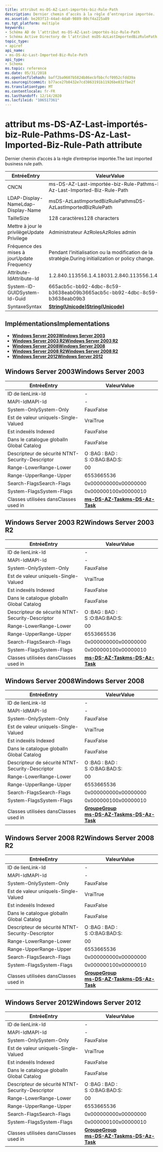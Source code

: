 ```yaml
---
title: attribut ms-DS-AZ-Last-importés-biz-Rule-Path
description: Dernier chemin d’accès à la règle d’entreprise importée.
ms.assetid: be203f13-44ad-4da0-9889-80cf4a225a89
ms.tgt_platform: multiple
keywords:
- Schéma AD de l’attribut ms-DS-AZ-Last-importés-biz-Rule-Path
- Schéma Active Directory de l’attribut msDS-AzLastImportedBizRulePath
topic_type:
- apiref
api_name:
- ms-DS-Az-Last-Imported-Biz-Rule-Path
api_type:
- Schema
ms.topic: reference
ms.date: 05/31/2018
ms.openlocfilehash: baff2ba9607b5824b86ecbfbbcfcf0952cfdd39a
ms.sourcegitcommit: b77ace27b0432e7cd3863191b11926be032fbe2f
ms.translationtype: MT
ms.contentlocale: fr-FR
ms.lasthandoff: 12/14/2020
ms.locfileid: "106517361"
---
```

# <a name="ms-ds-az-last-imported-biz-rule-path-attribute"></a><span data-ttu-id="ef8d2-105">attribut ms-DS-AZ-Last-importés-biz-Rule-Path</span><span class="sxs-lookup"><span data-stu-id="ef8d2-105">ms-DS-Az-Last-Imported-Biz-Rule-Path attribute</span></span>

<span data-ttu-id="ef8d2-106">Dernier chemin d’accès à la règle d’entreprise importée.</span><span class="sxs-lookup"><span data-stu-id="ef8d2-106">The last imported business rule path.</span></span>



| <span data-ttu-id="ef8d2-107">Entrée</span><span class="sxs-lookup"><span data-stu-id="ef8d2-107">Entry</span></span> | <span data-ttu-id="ef8d2-108">Valeur</span><span class="sxs-lookup"><span data-stu-id="ef8d2-108">Value</span></span> |
|-------------------|---------------------------------------------|
| <span data-ttu-id="ef8d2-109">CN</span><span class="sxs-lookup"><span data-stu-id="ef8d2-109">CN</span></span>                | <span data-ttu-id="ef8d2-110">ms-DS-AZ-Last-importée-biz-Rule-Path</span><span class="sxs-lookup"><span data-stu-id="ef8d2-110">ms-DS-Az-Last-Imported-Biz-Rule-Path</span></span>        |
| <span data-ttu-id="ef8d2-111">LDAP-Display-Name</span><span class="sxs-lookup"><span data-stu-id="ef8d2-111">Ldap-Display-Name</span></span> | <span data-ttu-id="ef8d2-112">msDS-AzLastImportedBizRulePath</span><span class="sxs-lookup"><span data-stu-id="ef8d2-112">msDS-AzLastImportedBizRulePath</span></span>              |
| <span data-ttu-id="ef8d2-113">Taille</span><span class="sxs-lookup"><span data-stu-id="ef8d2-113">Size</span></span>              | <span data-ttu-id="ef8d2-114">128 caractères</span><span class="sxs-lookup"><span data-stu-id="ef8d2-114">128 characters</span></span>                              |
| <span data-ttu-id="ef8d2-115">Mettre à jour le privilège</span><span class="sxs-lookup"><span data-stu-id="ef8d2-115">Update Privilege</span></span>  | <span data-ttu-id="ef8d2-116">Administrateur AzRoles</span><span class="sxs-lookup"><span data-stu-id="ef8d2-116">AzRoles admin</span></span>                               |
| <span data-ttu-id="ef8d2-117">Fréquence des mises à jour</span><span class="sxs-lookup"><span data-stu-id="ef8d2-117">Update Frequency</span></span>  | <span data-ttu-id="ef8d2-118">Pendant l’initialisation ou la modification de la stratégie.</span><span class="sxs-lookup"><span data-stu-id="ef8d2-118">During initialization or policy change.</span></span>     |
| <span data-ttu-id="ef8d2-119">Attribute-Id</span><span class="sxs-lookup"><span data-stu-id="ef8d2-119">Attribute-Id</span></span>      | <span data-ttu-id="ef8d2-120">1.2.840.113556.1.4.1803</span><span class="sxs-lookup"><span data-stu-id="ef8d2-120">1.2.840.113556.1.4.1803</span></span>                     |
| <span data-ttu-id="ef8d2-121">System-ID-GUID</span><span class="sxs-lookup"><span data-stu-id="ef8d2-121">System-Id-Guid</span></span>    | <span data-ttu-id="ef8d2-122">665acb5c-bb92-4dbc-8c59-b3638eab09b3</span><span class="sxs-lookup"><span data-stu-id="ef8d2-122">665acb5c-bb92-4dbc-8c59-b3638eab09b3</span></span>        |
| <span data-ttu-id="ef8d2-123">Syntaxe</span><span class="sxs-lookup"><span data-stu-id="ef8d2-123">Syntax</span></span>            | [<span data-ttu-id="ef8d2-124">**String(Unicode)**</span><span class="sxs-lookup"><span data-stu-id="ef8d2-124">**String(Unicode)**</span></span>](s-string-unicode.md) |



## <a name="implementations"></a><span data-ttu-id="ef8d2-125">Implémentations</span><span class="sxs-lookup"><span data-stu-id="ef8d2-125">Implementations</span></span>

-   [<span data-ttu-id="ef8d2-126">**Windows Server 2003**</span><span class="sxs-lookup"><span data-stu-id="ef8d2-126">**Windows Server 2003**</span></span>](#windows-server-2003)
-   [<span data-ttu-id="ef8d2-127">**Windows Server 2003 R2**</span><span class="sxs-lookup"><span data-stu-id="ef8d2-127">**Windows Server 2003 R2**</span></span>](#windows-server-2003-r2)
-   [<span data-ttu-id="ef8d2-128">**Windows Server 2008**</span><span class="sxs-lookup"><span data-stu-id="ef8d2-128">**Windows Server 2008**</span></span>](#windows-server-2008)
-   [<span data-ttu-id="ef8d2-129">**Windows Server 2008 R2**</span><span class="sxs-lookup"><span data-stu-id="ef8d2-129">**Windows Server 2008 R2**</span></span>](#windows-server-2008-r2)
-   [<span data-ttu-id="ef8d2-130">**Windows Server 2012**</span><span class="sxs-lookup"><span data-stu-id="ef8d2-130">**Windows Server 2012**</span></span>](#windows-server-2012)

## <a name="windows-server-2003"></a><span data-ttu-id="ef8d2-131">Windows Server 2003</span><span class="sxs-lookup"><span data-stu-id="ef8d2-131">Windows Server 2003</span></span>



| <span data-ttu-id="ef8d2-132">Entrée</span><span class="sxs-lookup"><span data-stu-id="ef8d2-132">Entry</span></span> | <span data-ttu-id="ef8d2-133">Valeur</span><span class="sxs-lookup"><span data-stu-id="ef8d2-133">Value</span></span> |
|------------------------|---------------------------------------------------|
| <span data-ttu-id="ef8d2-134">ID de lien</span><span class="sxs-lookup"><span data-stu-id="ef8d2-134">Link-Id</span></span>                | \-                                                |
| <span data-ttu-id="ef8d2-135">MAPI-Id</span><span class="sxs-lookup"><span data-stu-id="ef8d2-135">MAPI-Id</span></span>                | \-                                                |
| <span data-ttu-id="ef8d2-136">System-Only</span><span class="sxs-lookup"><span data-stu-id="ef8d2-136">System-Only</span></span>            | <span data-ttu-id="ef8d2-137">Faux</span><span class="sxs-lookup"><span data-stu-id="ef8d2-137">False</span></span>                                             |
| <span data-ttu-id="ef8d2-138">Est de valeur unique</span><span class="sxs-lookup"><span data-stu-id="ef8d2-138">Is-Single-Valued</span></span>       | <span data-ttu-id="ef8d2-139">Vrai</span><span class="sxs-lookup"><span data-stu-id="ef8d2-139">True</span></span>                                              |
| <span data-ttu-id="ef8d2-140">Est indexé</span><span class="sxs-lookup"><span data-stu-id="ef8d2-140">Is Indexed</span></span>             | <span data-ttu-id="ef8d2-141">Faux</span><span class="sxs-lookup"><span data-stu-id="ef8d2-141">False</span></span>                                             |
| <span data-ttu-id="ef8d2-142">Dans le catalogue global</span><span class="sxs-lookup"><span data-stu-id="ef8d2-142">In Global Catalog</span></span>      | <span data-ttu-id="ef8d2-143">Faux</span><span class="sxs-lookup"><span data-stu-id="ef8d2-143">False</span></span>                                             |
| <span data-ttu-id="ef8d2-144">Descripteur de sécurité NT</span><span class="sxs-lookup"><span data-stu-id="ef8d2-144">NT-Security-Descriptor</span></span> | <span data-ttu-id="ef8d2-145">O :BAG : BAD : S :</span><span class="sxs-lookup"><span data-stu-id="ef8d2-145">O:BAG:BAD:S:</span></span>                                      |
| <span data-ttu-id="ef8d2-146">Range-Lower</span><span class="sxs-lookup"><span data-stu-id="ef8d2-146">Range-Lower</span></span>            | <span data-ttu-id="ef8d2-147">0</span><span class="sxs-lookup"><span data-stu-id="ef8d2-147">0</span></span>                                                 |
| <span data-ttu-id="ef8d2-148">Range-Upper</span><span class="sxs-lookup"><span data-stu-id="ef8d2-148">Range-Upper</span></span>            | <span data-ttu-id="ef8d2-149">65536</span><span class="sxs-lookup"><span data-stu-id="ef8d2-149">65536</span></span>                                             |
| <span data-ttu-id="ef8d2-150">Search-Flags</span><span class="sxs-lookup"><span data-stu-id="ef8d2-150">Search-Flags</span></span>           | <span data-ttu-id="ef8d2-151">0x00000000</span><span class="sxs-lookup"><span data-stu-id="ef8d2-151">0x00000000</span></span>                                        |
| <span data-ttu-id="ef8d2-152">System-Flags</span><span class="sxs-lookup"><span data-stu-id="ef8d2-152">System-Flags</span></span>           | <span data-ttu-id="ef8d2-153">0x00000010</span><span class="sxs-lookup"><span data-stu-id="ef8d2-153">0x00000010</span></span>                                        |
| <span data-ttu-id="ef8d2-154">Classes utilisées dans</span><span class="sxs-lookup"><span data-stu-id="ef8d2-154">Classes used in</span></span>        | [<span data-ttu-id="ef8d2-155">**ms-DS-AZ-Task**</span><span class="sxs-lookup"><span data-stu-id="ef8d2-155">**ms-DS-Az-Task**</span></span>](c-msds-aztask.md)<br/> |



## <a name="windows-server-2003-r2"></a><span data-ttu-id="ef8d2-156">Windows Server 2003 R2</span><span class="sxs-lookup"><span data-stu-id="ef8d2-156">Windows Server 2003 R2</span></span>



| <span data-ttu-id="ef8d2-157">Entrée</span><span class="sxs-lookup"><span data-stu-id="ef8d2-157">Entry</span></span> | <span data-ttu-id="ef8d2-158">Valeur</span><span class="sxs-lookup"><span data-stu-id="ef8d2-158">Value</span></span> |
|------------------------|---------------------------------------------------|
| <span data-ttu-id="ef8d2-159">ID de lien</span><span class="sxs-lookup"><span data-stu-id="ef8d2-159">Link-Id</span></span>                | \-                                                |
| <span data-ttu-id="ef8d2-160">MAPI-Id</span><span class="sxs-lookup"><span data-stu-id="ef8d2-160">MAPI-Id</span></span>                | \-                                                |
| <span data-ttu-id="ef8d2-161">System-Only</span><span class="sxs-lookup"><span data-stu-id="ef8d2-161">System-Only</span></span>            | <span data-ttu-id="ef8d2-162">Faux</span><span class="sxs-lookup"><span data-stu-id="ef8d2-162">False</span></span>                                             |
| <span data-ttu-id="ef8d2-163">Est de valeur unique</span><span class="sxs-lookup"><span data-stu-id="ef8d2-163">Is-Single-Valued</span></span>       | <span data-ttu-id="ef8d2-164">Vrai</span><span class="sxs-lookup"><span data-stu-id="ef8d2-164">True</span></span>                                              |
| <span data-ttu-id="ef8d2-165">Est indexé</span><span class="sxs-lookup"><span data-stu-id="ef8d2-165">Is Indexed</span></span>             | <span data-ttu-id="ef8d2-166">Faux</span><span class="sxs-lookup"><span data-stu-id="ef8d2-166">False</span></span>                                             |
| <span data-ttu-id="ef8d2-167">Dans le catalogue global</span><span class="sxs-lookup"><span data-stu-id="ef8d2-167">In Global Catalog</span></span>      | <span data-ttu-id="ef8d2-168">Faux</span><span class="sxs-lookup"><span data-stu-id="ef8d2-168">False</span></span>                                             |
| <span data-ttu-id="ef8d2-169">Descripteur de sécurité NT</span><span class="sxs-lookup"><span data-stu-id="ef8d2-169">NT-Security-Descriptor</span></span> | <span data-ttu-id="ef8d2-170">O :BAG : BAD : S :</span><span class="sxs-lookup"><span data-stu-id="ef8d2-170">O:BAG:BAD:S:</span></span>                                      |
| <span data-ttu-id="ef8d2-171">Range-Lower</span><span class="sxs-lookup"><span data-stu-id="ef8d2-171">Range-Lower</span></span>            | <span data-ttu-id="ef8d2-172">0</span><span class="sxs-lookup"><span data-stu-id="ef8d2-172">0</span></span>                                                 |
| <span data-ttu-id="ef8d2-173">Range-Upper</span><span class="sxs-lookup"><span data-stu-id="ef8d2-173">Range-Upper</span></span>            | <span data-ttu-id="ef8d2-174">65536</span><span class="sxs-lookup"><span data-stu-id="ef8d2-174">65536</span></span>                                             |
| <span data-ttu-id="ef8d2-175">Search-Flags</span><span class="sxs-lookup"><span data-stu-id="ef8d2-175">Search-Flags</span></span>           | <span data-ttu-id="ef8d2-176">0x00000000</span><span class="sxs-lookup"><span data-stu-id="ef8d2-176">0x00000000</span></span>                                        |
| <span data-ttu-id="ef8d2-177">System-Flags</span><span class="sxs-lookup"><span data-stu-id="ef8d2-177">System-Flags</span></span>           | <span data-ttu-id="ef8d2-178">0x00000010</span><span class="sxs-lookup"><span data-stu-id="ef8d2-178">0x00000010</span></span>                                        |
| <span data-ttu-id="ef8d2-179">Classes utilisées dans</span><span class="sxs-lookup"><span data-stu-id="ef8d2-179">Classes used in</span></span>        | [<span data-ttu-id="ef8d2-180">**ms-DS-AZ-Task**</span><span class="sxs-lookup"><span data-stu-id="ef8d2-180">**ms-DS-Az-Task**</span></span>](c-msds-aztask.md)<br/> |



## <a name="windows-server-2008"></a><span data-ttu-id="ef8d2-181">Windows Server 2008</span><span class="sxs-lookup"><span data-stu-id="ef8d2-181">Windows Server 2008</span></span>



| <span data-ttu-id="ef8d2-182">Entrée</span><span class="sxs-lookup"><span data-stu-id="ef8d2-182">Entry</span></span> | <span data-ttu-id="ef8d2-183">Valeur</span><span class="sxs-lookup"><span data-stu-id="ef8d2-183">Value</span></span> |
|------------------------|---------------------------------------------------------------------------------------|
| <span data-ttu-id="ef8d2-184">ID de lien</span><span class="sxs-lookup"><span data-stu-id="ef8d2-184">Link-Id</span></span>                | \-                                                                                    |
| <span data-ttu-id="ef8d2-185">MAPI-Id</span><span class="sxs-lookup"><span data-stu-id="ef8d2-185">MAPI-Id</span></span>                | \-                                                                                    |
| <span data-ttu-id="ef8d2-186">System-Only</span><span class="sxs-lookup"><span data-stu-id="ef8d2-186">System-Only</span></span>            | <span data-ttu-id="ef8d2-187">Faux</span><span class="sxs-lookup"><span data-stu-id="ef8d2-187">False</span></span>                                                                                 |
| <span data-ttu-id="ef8d2-188">Est de valeur unique</span><span class="sxs-lookup"><span data-stu-id="ef8d2-188">Is-Single-Valued</span></span>       | <span data-ttu-id="ef8d2-189">Vrai</span><span class="sxs-lookup"><span data-stu-id="ef8d2-189">True</span></span>                                                                                  |
| <span data-ttu-id="ef8d2-190">Est indexé</span><span class="sxs-lookup"><span data-stu-id="ef8d2-190">Is Indexed</span></span>             | <span data-ttu-id="ef8d2-191">Faux</span><span class="sxs-lookup"><span data-stu-id="ef8d2-191">False</span></span>                                                                                 |
| <span data-ttu-id="ef8d2-192">Dans le catalogue global</span><span class="sxs-lookup"><span data-stu-id="ef8d2-192">In Global Catalog</span></span>      | <span data-ttu-id="ef8d2-193">Faux</span><span class="sxs-lookup"><span data-stu-id="ef8d2-193">False</span></span>                                                                                 |
| <span data-ttu-id="ef8d2-194">Descripteur de sécurité NT</span><span class="sxs-lookup"><span data-stu-id="ef8d2-194">NT-Security-Descriptor</span></span> | <span data-ttu-id="ef8d2-195">O :BAG : BAD : S :</span><span class="sxs-lookup"><span data-stu-id="ef8d2-195">O:BAG:BAD:S:</span></span>                                                                          |
| <span data-ttu-id="ef8d2-196">Range-Lower</span><span class="sxs-lookup"><span data-stu-id="ef8d2-196">Range-Lower</span></span>            | <span data-ttu-id="ef8d2-197">0</span><span class="sxs-lookup"><span data-stu-id="ef8d2-197">0</span></span>                                                                                     |
| <span data-ttu-id="ef8d2-198">Range-Upper</span><span class="sxs-lookup"><span data-stu-id="ef8d2-198">Range-Upper</span></span>            | <span data-ttu-id="ef8d2-199">65536</span><span class="sxs-lookup"><span data-stu-id="ef8d2-199">65536</span></span>                                                                                 |
| <span data-ttu-id="ef8d2-200">Search-Flags</span><span class="sxs-lookup"><span data-stu-id="ef8d2-200">Search-Flags</span></span>           | <span data-ttu-id="ef8d2-201">0x00000000</span><span class="sxs-lookup"><span data-stu-id="ef8d2-201">0x00000000</span></span>                                                                            |
| <span data-ttu-id="ef8d2-202">System-Flags</span><span class="sxs-lookup"><span data-stu-id="ef8d2-202">System-Flags</span></span>           | <span data-ttu-id="ef8d2-203">0x00000010</span><span class="sxs-lookup"><span data-stu-id="ef8d2-203">0x00000010</span></span>                                                                            |
| <span data-ttu-id="ef8d2-204">Classes utilisées dans</span><span class="sxs-lookup"><span data-stu-id="ef8d2-204">Classes used in</span></span>        | [<span data-ttu-id="ef8d2-205">**Groupe**</span><span class="sxs-lookup"><span data-stu-id="ef8d2-205">**Group**</span></span>](c-group.md)<br/> [<span data-ttu-id="ef8d2-206">**ms-DS-AZ-Task**</span><span class="sxs-lookup"><span data-stu-id="ef8d2-206">**ms-DS-Az-Task**</span></span>](c-msds-aztask.md)<br/> |



## <a name="windows-server-2008-r2"></a><span data-ttu-id="ef8d2-207">Windows Server 2008 R2</span><span class="sxs-lookup"><span data-stu-id="ef8d2-207">Windows Server 2008 R2</span></span>



| <span data-ttu-id="ef8d2-208">Entrée</span><span class="sxs-lookup"><span data-stu-id="ef8d2-208">Entry</span></span> | <span data-ttu-id="ef8d2-209">Valeur</span><span class="sxs-lookup"><span data-stu-id="ef8d2-209">Value</span></span> |
|------------------------|---------------------------------------------------------------------------------------|
| <span data-ttu-id="ef8d2-210">ID de lien</span><span class="sxs-lookup"><span data-stu-id="ef8d2-210">Link-Id</span></span>                | \-                                                                                    |
| <span data-ttu-id="ef8d2-211">MAPI-Id</span><span class="sxs-lookup"><span data-stu-id="ef8d2-211">MAPI-Id</span></span>                | \-                                                                                    |
| <span data-ttu-id="ef8d2-212">System-Only</span><span class="sxs-lookup"><span data-stu-id="ef8d2-212">System-Only</span></span>            | <span data-ttu-id="ef8d2-213">Faux</span><span class="sxs-lookup"><span data-stu-id="ef8d2-213">False</span></span>                                                                                 |
| <span data-ttu-id="ef8d2-214">Est de valeur unique</span><span class="sxs-lookup"><span data-stu-id="ef8d2-214">Is-Single-Valued</span></span>       | <span data-ttu-id="ef8d2-215">Vrai</span><span class="sxs-lookup"><span data-stu-id="ef8d2-215">True</span></span>                                                                                  |
| <span data-ttu-id="ef8d2-216">Est indexé</span><span class="sxs-lookup"><span data-stu-id="ef8d2-216">Is Indexed</span></span>             | <span data-ttu-id="ef8d2-217">Faux</span><span class="sxs-lookup"><span data-stu-id="ef8d2-217">False</span></span>                                                                                 |
| <span data-ttu-id="ef8d2-218">Dans le catalogue global</span><span class="sxs-lookup"><span data-stu-id="ef8d2-218">In Global Catalog</span></span>      | <span data-ttu-id="ef8d2-219">Faux</span><span class="sxs-lookup"><span data-stu-id="ef8d2-219">False</span></span>                                                                                 |
| <span data-ttu-id="ef8d2-220">Descripteur de sécurité NT</span><span class="sxs-lookup"><span data-stu-id="ef8d2-220">NT-Security-Descriptor</span></span> | <span data-ttu-id="ef8d2-221">O :BAG : BAD : S :</span><span class="sxs-lookup"><span data-stu-id="ef8d2-221">O:BAG:BAD:S:</span></span>                                                                          |
| <span data-ttu-id="ef8d2-222">Range-Lower</span><span class="sxs-lookup"><span data-stu-id="ef8d2-222">Range-Lower</span></span>            | <span data-ttu-id="ef8d2-223">0</span><span class="sxs-lookup"><span data-stu-id="ef8d2-223">0</span></span>                                                                                     |
| <span data-ttu-id="ef8d2-224">Range-Upper</span><span class="sxs-lookup"><span data-stu-id="ef8d2-224">Range-Upper</span></span>            | <span data-ttu-id="ef8d2-225">65536</span><span class="sxs-lookup"><span data-stu-id="ef8d2-225">65536</span></span>                                                                                 |
| <span data-ttu-id="ef8d2-226">Search-Flags</span><span class="sxs-lookup"><span data-stu-id="ef8d2-226">Search-Flags</span></span>           | <span data-ttu-id="ef8d2-227">0x00000000</span><span class="sxs-lookup"><span data-stu-id="ef8d2-227">0x00000000</span></span>                                                                            |
| <span data-ttu-id="ef8d2-228">System-Flags</span><span class="sxs-lookup"><span data-stu-id="ef8d2-228">System-Flags</span></span>           | <span data-ttu-id="ef8d2-229">0x00000010</span><span class="sxs-lookup"><span data-stu-id="ef8d2-229">0x00000010</span></span>                                                                            |
| <span data-ttu-id="ef8d2-230">Classes utilisées dans</span><span class="sxs-lookup"><span data-stu-id="ef8d2-230">Classes used in</span></span>        | [<span data-ttu-id="ef8d2-231">**Groupe**</span><span class="sxs-lookup"><span data-stu-id="ef8d2-231">**Group**</span></span>](c-group.md)<br/> [<span data-ttu-id="ef8d2-232">**ms-DS-AZ-Task**</span><span class="sxs-lookup"><span data-stu-id="ef8d2-232">**ms-DS-Az-Task**</span></span>](c-msds-aztask.md)<br/> |



## <a name="windows-server-2012"></a><span data-ttu-id="ef8d2-233">Windows Server 2012</span><span class="sxs-lookup"><span data-stu-id="ef8d2-233">Windows Server 2012</span></span>



| <span data-ttu-id="ef8d2-234">Entrée</span><span class="sxs-lookup"><span data-stu-id="ef8d2-234">Entry</span></span> | <span data-ttu-id="ef8d2-235">Valeur</span><span class="sxs-lookup"><span data-stu-id="ef8d2-235">Value</span></span> |
|------------------------|---------------------------------------------------------------------------------------|
| <span data-ttu-id="ef8d2-236">ID de lien</span><span class="sxs-lookup"><span data-stu-id="ef8d2-236">Link-Id</span></span>                | \-                                                                                    |
| <span data-ttu-id="ef8d2-237">MAPI-Id</span><span class="sxs-lookup"><span data-stu-id="ef8d2-237">MAPI-Id</span></span>                | \-                                                                                    |
| <span data-ttu-id="ef8d2-238">System-Only</span><span class="sxs-lookup"><span data-stu-id="ef8d2-238">System-Only</span></span>            | <span data-ttu-id="ef8d2-239">Faux</span><span class="sxs-lookup"><span data-stu-id="ef8d2-239">False</span></span>                                                                                 |
| <span data-ttu-id="ef8d2-240">Est de valeur unique</span><span class="sxs-lookup"><span data-stu-id="ef8d2-240">Is-Single-Valued</span></span>       | <span data-ttu-id="ef8d2-241">Vrai</span><span class="sxs-lookup"><span data-stu-id="ef8d2-241">True</span></span>                                                                                  |
| <span data-ttu-id="ef8d2-242">Est indexé</span><span class="sxs-lookup"><span data-stu-id="ef8d2-242">Is Indexed</span></span>             | <span data-ttu-id="ef8d2-243">Faux</span><span class="sxs-lookup"><span data-stu-id="ef8d2-243">False</span></span>                                                                                 |
| <span data-ttu-id="ef8d2-244">Dans le catalogue global</span><span class="sxs-lookup"><span data-stu-id="ef8d2-244">In Global Catalog</span></span>      | <span data-ttu-id="ef8d2-245">Faux</span><span class="sxs-lookup"><span data-stu-id="ef8d2-245">False</span></span>                                                                                 |
| <span data-ttu-id="ef8d2-246">Descripteur de sécurité NT</span><span class="sxs-lookup"><span data-stu-id="ef8d2-246">NT-Security-Descriptor</span></span> | <span data-ttu-id="ef8d2-247">O :BAG : BAD : S :</span><span class="sxs-lookup"><span data-stu-id="ef8d2-247">O:BAG:BAD:S:</span></span>                                                                          |
| <span data-ttu-id="ef8d2-248">Range-Lower</span><span class="sxs-lookup"><span data-stu-id="ef8d2-248">Range-Lower</span></span>            | <span data-ttu-id="ef8d2-249">0</span><span class="sxs-lookup"><span data-stu-id="ef8d2-249">0</span></span>                                                                                     |
| <span data-ttu-id="ef8d2-250">Range-Upper</span><span class="sxs-lookup"><span data-stu-id="ef8d2-250">Range-Upper</span></span>            | <span data-ttu-id="ef8d2-251">65536</span><span class="sxs-lookup"><span data-stu-id="ef8d2-251">65536</span></span>                                                                                 |
| <span data-ttu-id="ef8d2-252">Search-Flags</span><span class="sxs-lookup"><span data-stu-id="ef8d2-252">Search-Flags</span></span>           | <span data-ttu-id="ef8d2-253">0x00000000</span><span class="sxs-lookup"><span data-stu-id="ef8d2-253">0x00000000</span></span>                                                                            |
| <span data-ttu-id="ef8d2-254">System-Flags</span><span class="sxs-lookup"><span data-stu-id="ef8d2-254">System-Flags</span></span>           | <span data-ttu-id="ef8d2-255">0x00000010</span><span class="sxs-lookup"><span data-stu-id="ef8d2-255">0x00000010</span></span>                                                                            |
| <span data-ttu-id="ef8d2-256">Classes utilisées dans</span><span class="sxs-lookup"><span data-stu-id="ef8d2-256">Classes used in</span></span>        | [<span data-ttu-id="ef8d2-257">**Groupe**</span><span class="sxs-lookup"><span data-stu-id="ef8d2-257">**Group**</span></span>](c-group.md)<br/> [<span data-ttu-id="ef8d2-258">**ms-DS-AZ-Task**</span><span class="sxs-lookup"><span data-stu-id="ef8d2-258">**ms-DS-Az-Task**</span></span>](c-msds-aztask.md)<br/> |



 

 





